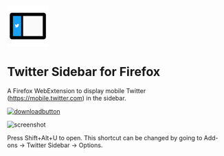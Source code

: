 ![logo](https://raw.githubusercontent.com/theoosborn/firefox-twitter-sidebar/master/icons/icon2_96.png)
# Twitter Sidebar for Firefox
A Firefox WebExtension to display mobile Twitter (https://mobile.twitter.com) in the sidebar.

<a href="https://addons.mozilla.org/en-US/firefox/addon/twitter-sidebar/">![downloadbutton](https://addons.cdn.mozilla.net/static/img/addons-buttons/AMO-button_2.png)</a>

![screenshot](https://i.imgur.com/TULsfmN.png)

Press Shift+Alt+U to open. This shortcut can be changed by going to Add-ons -> Twitter Sidebar -> Options.
